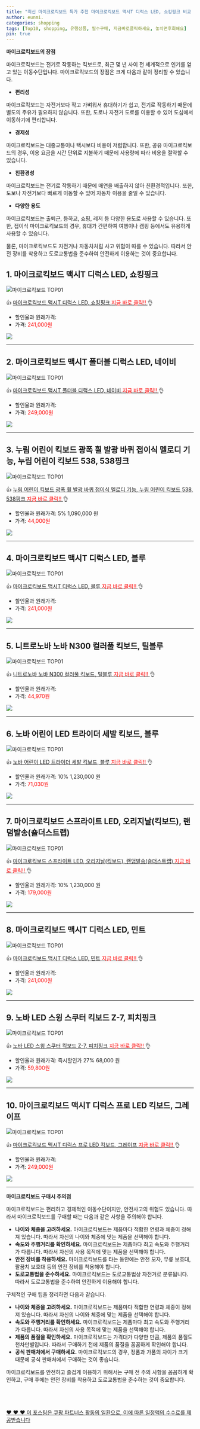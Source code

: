 ```yaml
---
title: "최신 마이크로킥보드 특가 추천 마이크로킥보드 맥시T 디럭스 LED, 쇼킹핑크 비교 장점"
author: eunmi.
categories: shopping
tags: [Top10, shopping, 유행상품, 필수구매, 지금바로클릭하세요, 놓치면후회해요]
pin: true
---
```

**마이크로킥보드의 장점**

마이크로킥보드는 전기로 작동하는 킥보드로, 최근 몇 년 사이 전 세계적으로 인기를 얻고 있는 이동수단입니다. 마이크로킥보드의 장점은 크게 다음과 같이 정리할 수 있습니다.

* **편리성**

마이크로킥보드는 자전거보다 작고 가벼워서 휴대하기가 쉽고, 전기로 작동하기 때문에 별도의 주유가 필요하지 않습니다. 또한, 도로나 자전거 도로를 이용할 수 있어 도심에서 이동하기에 편리합니다.

* **경제성**

마이크로킥보드는 대중교통이나 택시보다 비용이 저렴합니다. 또한, 공유 마이크로킥보드의 경우, 이용 요금을 시간 단위로 지불하기 때문에 사용량에 따라 비용을 절약할 수 있습니다.

* **친환경성**

마이크로킥보드는 전기로 작동하기 때문에 매연을 배출하지 않아 친환경적입니다. 또한, 도보나 자전거보다 빠르게 이동할 수 있어 자동차 이용을 줄일 수 있습니다.

* **다양한 용도**

마이크로킥보드는 출퇴근, 등하교, 쇼핑, 레저 등 다양한 용도로 사용할 수 있습니다. 또한, 접이식 마이크로킥보드의 경우, 휴대가 간편하여 여행이나 캠핑 등에서도 유용하게 사용할 수 있습니다.

물론, 마이크로킥보드도 자전거나 자동차처럼 사고 위험이 따를 수 있습니다. 따라서 안전 장비를 착용하고 도로교통법을 준수하여 안전하게 이용하는 것이 중요합니다.

   

## 1. 마이크로킥보드 맥시T 디럭스 LED, 쇼킹핑크

![마이크로킥보드 TOP01](https://thumbnail9.coupangcdn.com/thumbnails/remote/230x230ex/image/retail/images/2023/05/22/10/7/e1580683-3685-42d0-b143-0dc62b81491c.jpg)


👍 [마이크로킥보드 맥시T 디럭스 LED, 쇼킹핑크 <font color=red> 지금 바로 클릭!! </font> ](https://link.coupang.com/re/AFFSDP?lptag=AF3617701&subid=GithubCoopas&pageKey=4868393687&traceid=V0-153&itemId=18912635604&vendorItemId=86039976541) 👌 


- 할인율과 원래가격: 
- 가격: <span style='color:red'>241,000원</span>

[![](/discount_price.png)](https://link.coupang.com/re/AFFSDP?lptag=AF3617701&subid=GithubCoopas&pageKey=4868393687&traceid=V0-153&itemId=18912635604&vendorItemId=86039976541)

---


   

## 2. 마이크로킥보드 맥시T 폴더블 디럭스 LED, 네이비

![마이크로킥보드 TOP01](https://thumbnail7.coupangcdn.com/thumbnails/remote/230x230ex/image/retail/images/4330878626760126-a5093b00-830c-4bf8-b83e-6d0bd34f6a3d.jpg)


👍 [마이크로킥보드 맥시T 폴더블 디럭스 LED, 네이비 <font color=red> 지금 바로 클릭!! </font> ](https://link.coupang.com/re/AFFSDP?lptag=AF3617701&subid=GithubCoopas&pageKey=4868393687&traceid=V0-153&itemId=18664415412&vendorItemId=78449638495) 👌 


- 할인율과 원래가격: 
- 가격: <span style='color:red'>249,000원</span>

[![](/discount_price.png)](https://link.coupang.com/re/AFFSDP?lptag=AF3617701&subid=GithubCoopas&pageKey=4868393687&traceid=V0-153&itemId=18664415412&vendorItemId=78449638495)

---


   

## 3. 누림 어린이 킥보드 광폭 휠 발광 바퀴 접이식 멜로디 기능, 누림 어린이 킥보드 538, 538핑크

![마이크로킥보드 TOP01](https://thumbnail6.coupangcdn.com/thumbnails/remote/230x230ex/image/vendor_inventory/6e5a/003a96c2ce582858728a7d7611e8f606b1d3b1152b9a6008348bf93890b3.jpg)


👍 [누림 어린이 킥보드 광폭 휠 발광 바퀴 접이식 멜로디 기능, 누림 어린이 킥보드 538, 538핑크 <font color=red> 지금 바로 클릭!! </font> ](https://link.coupang.com/re/AFFSDP?lptag=AF3617701&subid=GithubCoopas&pageKey=5406259529&traceid=V0-153&itemId=8112009469&vendorItemId=75400292191) 👌 


- 할인율과 원래가격: 5%  1,090,000   원
- 가격: <span style='color:red'>44,000원</span>

[![](/discount_price.png)](https://link.coupang.com/re/AFFSDP?lptag=AF3617701&subid=GithubCoopas&pageKey=5406259529&traceid=V0-153&itemId=8112009469&vendorItemId=75400292191)

---


   

## 4. 마이크로킥보드 맥시T 디럭스 LED, 블루

![마이크로킥보드 TOP01](https://thumbnail8.coupangcdn.com/thumbnails/remote/230x230ex/image/retail/images/6255177895416449-4d3abb78-c2be-44ae-85d9-790e7f99e55e.jpg)


👍 [마이크로킥보드 맥시T 디럭스 LED, 블루 <font color=red> 지금 바로 클릭!! </font> ](https://link.coupang.com/re/AFFSDP?lptag=AF3617701&subid=GithubCoopas&pageKey=4868393687&traceid=V0-153&itemId=6689317062&vendorItemId=73982990129) 👌 


- 할인율과 원래가격: 
- 가격: <span style='color:red'>241,000원</span>

[![](/discount_price.png)](https://link.coupang.com/re/AFFSDP?lptag=AF3617701&subid=GithubCoopas&pageKey=4868393687&traceid=V0-153&itemId=6689317062&vendorItemId=73982990129)

---


   

## 5. 니트로노바 노바 N300 컬러풀 킥보드, 틸블루

![마이크로킥보드 TOP01](https://thumbnail7.coupangcdn.com/thumbnails/remote/230x230ex/image/retail/images/2017/05/29/15/2/e8a3be42-b930-4be9-b55c-90a2dd6d363d.jpg)


👍 [니트로노바 노바 N300 컬러풀 킥보드, 틸블루 <font color=red> 지금 바로 클릭!! </font> ](https://link.coupang.com/re/AFFSDP?lptag=AF3617701&subid=GithubCoopas&pageKey=22842507&traceid=V0-153&itemId=88695276&vendorItemId=3152776624) 👌 


- 할인율과 원래가격: 
- 가격: <span style='color:red'>44,970원</span>

[![](/discount_price.png)](https://link.coupang.com/re/AFFSDP?lptag=AF3617701&subid=GithubCoopas&pageKey=22842507&traceid=V0-153&itemId=88695276&vendorItemId=3152776624)

---


   

## 6. 노바 어린이 LED 트라이더 세발 킥보드, 블루

![마이크로킥보드 TOP01](https://thumbnail7.coupangcdn.com/thumbnails/remote/230x230ex/image/retail/images/2023/05/09/12/5/e64b78df-97e5-47ed-b6be-c0187c12fe2e.jpg)


👍 [노바 어린이 LED 트라이더 세발 킥보드, 블루 <font color=red> 지금 바로 클릭!! </font> ](https://link.coupang.com/re/AFFSDP?lptag=AF3617701&subid=GithubCoopas&pageKey=7322356077&traceid=V0-153&itemId=18783146860&vendorItemId=85914476624) 👌 


- 할인율과 원래가격: 10%  1,230,000   원
- 가격: <span style='color:red'>71,030원</span>

[![](/discount_price.png)](https://link.coupang.com/re/AFFSDP?lptag=AF3617701&subid=GithubCoopas&pageKey=7322356077&traceid=V0-153&itemId=18783146860&vendorItemId=85914476624)

---


   

## 7. 마이크로킥보드 스프라이트 LED, 오리지날(킥보드), 랜덤발송(숄더스트랩)

![마이크로킥보드 TOP01](https://thumbnail7.coupangcdn.com/thumbnails/remote/230x230ex/image/retail/images/2021/06/04/12/3/b752f08c-4799-4b78-ae45-5dfdc63488f0.jpg)


👍 [마이크로킥보드 스프라이트 LED, 오리지날(킥보드), 랜덤발송(숄더스트랩) <font color=red> 지금 바로 클릭!! </font> ](https://link.coupang.com/re/AFFSDP?lptag=AF3617701&subid=GithubCoopas&pageKey=5279678190&traceid=V0-153&itemId=9128110587&vendorItemId=76414150867) 👌 


- 할인율과 원래가격: 10%  1,230,000   원
- 가격: <span style='color:red'>179,000원</span>

[![](/discount_price.png)](https://link.coupang.com/re/AFFSDP?lptag=AF3617701&subid=GithubCoopas&pageKey=5279678190&traceid=V0-153&itemId=9128110587&vendorItemId=76414150867)

---


   

## 8. 마이크로킥보드 맥시T 디럭스 LED, 민트

![마이크로킥보드 TOP01](https://thumbnail9.coupangcdn.com/thumbnails/remote/230x230ex/image/retail/images/581900645659612-b0e6916f-5c0e-494c-874c-adff5670294b.jpg)


👍 [마이크로킥보드 맥시T 디럭스 LED, 민트 <font color=red> 지금 바로 클릭!! </font> ](https://link.coupang.com/re/AFFSDP?lptag=AF3617701&subid=GithubCoopas&pageKey=4868393687&traceid=V0-153&itemId=16448533944&vendorItemId=76470364831) 👌 


- 할인율과 원래가격: 
- 가격: <span style='color:red'>241,000원</span>

[![](/discount_price.png)](https://link.coupang.com/re/AFFSDP?lptag=AF3617701&subid=GithubCoopas&pageKey=4868393687&traceid=V0-153&itemId=16448533944&vendorItemId=76470364831)

---


   

## 9. 노바 LED 스윙 스쿠터 킥보드 Z-7, 피치핑크

![마이크로킥보드 TOP01](https://thumbnail9.coupangcdn.com/thumbnails/remote/230x230ex/image/retail/images/2023/05/10/11/4/0784b8b8-fdba-481e-ac93-217db7789228.jpg)


👍 [노바 LED 스윙 스쿠터 킥보드 Z-7, 피치핑크 <font color=red> 지금 바로 클릭!! </font> ](https://link.coupang.com/re/AFFSDP?lptag=AF3617701&subid=GithubCoopas&pageKey=7330245976&traceid=V0-153&itemId=18793845905&vendorItemId=85924850995) 👌 


- 할인율과 원래가격: 즉시할인가 27%  68,000   원
- 가격: <span style='color:red'>59,800원</span>

[![](/discount_price.png)](https://link.coupang.com/re/AFFSDP?lptag=AF3617701&subid=GithubCoopas&pageKey=7330245976&traceid=V0-153&itemId=18793845905&vendorItemId=85924850995)

---


   

## 10. 마이크로킥보드 맥시T 디럭스 프로 LED 킥보드, 그레이프

![마이크로킥보드 TOP01](https://thumbnail10.coupangcdn.com/thumbnails/remote/230x230ex/image/retail/images/2023/05/22/10/9/4d4cb7ae-d0e9-4f38-b7f2-3aa68862051e.jpg)


👍 [마이크로킥보드 맥시T 디럭스 프로 LED 킥보드, 그레이프 <font color=red> 지금 바로 클릭!! </font> ](https://link.coupang.com/re/AFFSDP?lptag=AF3617701&subid=GithubCoopas&pageKey=7350217666&traceid=V0-153&itemId=18912636000&vendorItemId=86039976754) 👌 


- 할인율과 원래가격: 
- 가격: <span style='color:red'>249,000원</span>

[![](/discount_price.png)](https://link.coupang.com/re/AFFSDP?lptag=AF3617701&subid=GithubCoopas&pageKey=7350217666&traceid=V0-153&itemId=18912636000&vendorItemId=86039976754)

---
**마이크로킥보드 구매시 주의점**

마이크로킥보드는 편리하고 경제적인 이동수단이지만, 안전사고의 위험도 있습니다. 따라서 마이크로킥보드를 구매할 때는 다음과 같은 사항을 주의해야 합니다.

* **나이와 체중을 고려하세요.** 마이크로킥보드는 제품마다 적합한 연령과 체중이 정해져 있습니다. 따라서 자신의 나이와 체중에 맞는 제품을 선택해야 합니다.
* **속도와 주행거리를 확인하세요.** 마이크로킥보드는 제품마다 최고 속도와 주행거리가 다릅니다. 따라서 자신의 사용 목적에 맞는 제품을 선택해야 합니다.
* **안전 장비를 착용하세요.** 마이크로킥보드를 타는 동안에는 안전 모자, 무릎 보호대, 팔꿈치 보호대 등의 안전 장비를 착용해야 합니다.
* **도로교통법을 준수하세요.** 마이크로킥보드는 도로교통법상 자전거로 분류됩니다. 따라서 도로교통법을 준수하여 안전하게 이용해야 합니다.

구체적인 구매 팁을 정리하면 다음과 같습니다.

* **나이와 체중을 고려하세요.** 마이크로킥보드는 제품마다 적합한 연령과 체중이 정해져 있습니다. 따라서 자신의 나이와 체중에 맞는 제품을 선택해야 합니다.
* **속도와 주행거리를 확인하세요.** 마이크로킥보드는 제품마다 최고 속도와 주행거리가 다릅니다. 따라서 자신의 사용 목적에 맞는 제품을 선택해야 합니다.
* **제품의 품질을 확인하세요.** 마이크로킥보드는 가격대가 다양한 만큼, 제품의 품질도 천차만별입니다. 따라서 구매하기 전에 제품의 품질을 꼼꼼하게 확인해야 합니다.
* **공식 판매처에서 구매하세요.** 마이크로킥보드의 경우, 정품과 가품의 차이가 크기 때문에 공식 판매처에서 구매하는 것이 좋습니다.

마이크로킥보드를 안전하고 즐겁게 이용하기 위해서는 구매 전 주의 사항을 꼼꼼하게 확인하고, 구매 후에는 안전 장비를 착용하고 도로교통법을 준수하는 것이 중요합니다.<br><br><br><br><br> [ ❤ ❤ ❤ 이 포스팅은 쿠팡 파트너스 활동의 일환으로, 이에 따른 일정액의 수수료를 제공받습니다](https://link.coupang.com/a/bcEFyh)